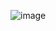 ![image](https://github.com/chaeliki/chaeliki/assets/128020473/c533c8cc-a0af-4e32-8580-2a7d2b230597)
